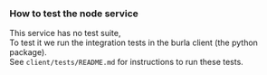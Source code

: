 ### How to test the node service

This service has no test suite,  
To test it we run the integration tests in the burla client (the python package).  
See `client/tests/README.md` for instructions to run these tests.
